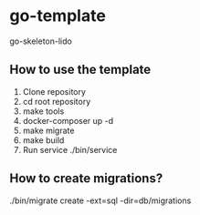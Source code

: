 # go-template
go-skeleton-lido

 ## How to use the template
 
 1. Clone repository
 2. cd root repository
 3. make tools
 4. docker-composer up -d
 5. make migrate
 6. make build
 7. Run service ./bin/service

## How to create migrations?
 ./bin/migrate create -ext=sql -dir=db/migrations <your table name>

  